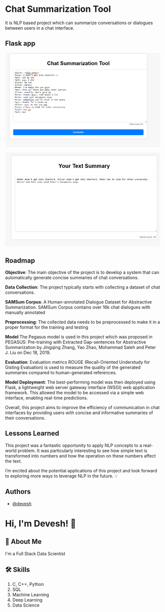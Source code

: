 
# Chat Summarization Tool

It is NLP based project which can summarize conversations or dialogues between users in a chat interface.



## Flask app

![App](https://github.com/Devesh061102/01-Text-Summarizer-Project/blob/main/Screencshot/Capture.PNG?raw=true)


![App](https://github.com/Devesh061102/01-Text-Summarizer-Project/blob/main/Screencshot/Capture2.PNG?raw=true)
## Roadmap
**Objective**: The main objective of the project is to develop a system that can automatically generate concise summaries of chat conversations.

**Data Collection**: The project typically starts with collecting a dataset of chat conversations. 

**SAMSum Corpus**: A Human-annotated Dialogue Dataset for Abstractive Summarization. SAMSum Corpus contains over 16k chat dialogues with manually annotated

**Preprocessing**: The collected data needs to be preprocessed to make it in a proper format for the training and testing

**Model**:The Pegasus model is used in this project which was proposed in PEGASUS: Pre-training with Extracted Gap-sentences for Abstractive Summarization by Jingqing Zhang, Yao Zhao, Mohammad Saleh and Peter J. Liu on Dec 18, 2019.

**Evaluation**: Evaluation metrics ROUGE (Recall-Oriented Understudy for Gisting Evaluation) is used to measure the quality of the generated summaries compared to human-generated references.

**Model Deployment**: The best-performing model was then deployed using Flask, a lightweight web server gateway interface (WSGI) web application framework. This allowed the model to be accessed via a simple web interface, enabling real-time predictions.

Overall, this project aims to improve the efficiency of communication in chat interfaces by providing users with concise and informative summaries of their conversations.


## Lessons Learned

This project was a fantastic opportunity to apply NLP concepts to a real-world problem. It was particularly interesting to see how simple text is transformed into numbers and how the operation on these numbers affect the text.

I’m excited about the potential applications of this project and look forward to exploring more ways to leverage NLP in the future. 💡

## Authors

- [@devesh](https://github.com/Devesh061102)


# Hi, I'm Devesh! 👋


## 🚀 About Me
I'm a Full Stack Data Scientist


## 🛠 Skills
1. C, C++, Python
2. SQL
3. Machine Learning
4. Deep Learning
5. Data Science
